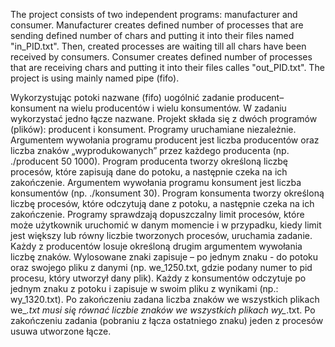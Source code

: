 The project consists of two independent programs: manufacturer and consumer. 
Manufacturer creates defined number of processes that are sending defined number of chars and putting it into their files named "in_PID.txt".
Then, created processes are waiting till all chars have been received by consumers.
Consumer creates defined number of processes that are receiving chars and putting it into their files calles "out_PID.txt".
The project is using mainly named pipe (fifo).


Wykorzystując potoki nazwane (fifo) uogólnić zadanie producent–konsument na wielu producentów i
wielu konsumentów. W zadaniu wykorzystać jedno łącze nazwane.
Projekt składa się z dwóch programów (plików): producent i konsument. Programy uruchamiane
niezależnie.
Argumentem wywołania programu producent jest liczba producentów oraz liczba znaków
„wyprodukowanych” przez każdego producenta (np. ./producent 50 1000). Program producenta
tworzy określoną liczbę procesów, które zapisują dane do potoku, a następnie czeka na ich
zakończenie.
Argumentem wywołania programu konsument jest liczba konsumentów (np. ./konsument 30).
Program konsumenta tworzy określoną liczbę procesów, które odczytują dane z potoku, a następnie
czeka na ich zakończenie.
Programy sprawdzają dopuszczalny limit procesów, które może użytkownik uruchomić w danym
momencie i w przypadku, kiedy limit jest większy lub równy liczbie tworzonych procesów, uruchamia
zadanie.
Każdy z producentów losuje określoną drugim argumentem wywołania liczbę znaków. Wylosowane
znaki zapisuje – po jednym znaku - do potoku oraz swojego pliku z danymi (np. we_1250.txt, gdzie
podany numer to pid procesu, który utworzył dany plik). Każdy z konsumentów odczytuje po jednym
znaku z potoku i zapisuje w swoim pliku z wynikami (np.: wy_1320.txt). Po zakończeniu zadana liczba
znaków we wszystkich plikach we_*.txt musi się równać liczbie znaków we wszystkich plikach wy_*.txt.
Po zakończeniu zadania (pobraniu z łącza ostatniego znaku) jeden z procesów usuwa utworzone łącze. 

